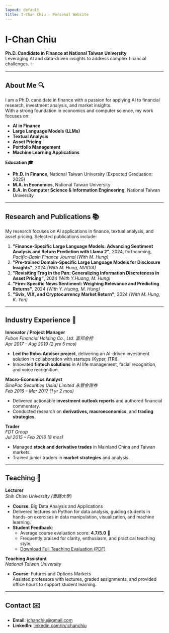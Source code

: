 ```yaml
---
layout: default
title: I-Chan Chiu - Personal Website
---
```


# I-Chan Chiu  
**Ph.D. Candidate in Finance at National Taiwan University**  
Leveraging AI and data-driven insights to address complex financial challenges. ✨

---

## About Me 🔍
I am a Ph.D. candidate in finance with a passion for applying AI to financial research, investment analysis, and market insights.  
With a strong foundation in economics and computer science, my work focuses on:
- **AI in Finance**
- **Large Language Models (LLMs)**
- **Textual Analysis**
- **Asset Pricing**
- **Portfolio Management**
- **Machine Learning Applications**

**Education 🎓**  
- **Ph.D. in Finance**, National Taiwan University (Expected Graduation: 2025)  
- **M.A. in Economics**, National Taiwan University  
- **B.A. in Computer Science & Information Engineering**, National Taiwan University  

---

## Research and Publications 📚  
My research focuses on AI applications in finance, textual analysis, and asset pricing. Selected publications include:
1. **"Finance-Specific Large Language Models: Advancing Sentiment Analysis and Return Prediction with Llama 2"**, 2024, forthcoming, *Pacific-Basin Finance Journal* *(With M. Hung)*
3. **"Pre-trained Domain-Specific Large Language Models for Disclosure Insights"**, 2024 *(With M. Hung, NVIDIA)*  
4. **"Revisiting Frog in the Pan: Generalizing Information Discreteness in Asset Pricing"**, 2024  *(With Y.Huang, M. Hung)*  
5. **"Firm-Specific News Sentiment: Weighing Relevance and Predicting Returns"**, 2024 *(With Y. Huang, M. Hung)*  
6. **"Svix, VIX, and Cryptocurrency Market Return"**, 2024 *(With M. Hung, K. Yen)*  

---

## Industry Experience 💼  

**Innovator / Project Manager**  
*Fubon Financial Holding Co., Ltd. 富邦金控*  
*Apr 2017 – Aug 2019 (2 yrs 5 mos)*  
- **Led the Robo-Advisor project**, delivering an AI-driven investment solution in collaboration with startups (Kyper, ITRI).  
- Innovated **fintech solutions** in AI life management, facial recognition, and voice recognition.

**Macro-Economics Analyst**  
*SinoPac Securities (Asia) Limited 永豐金證券*  
*Feb 2016 – Mar 2017 (1 yr 2 mos)*  
- Delivered actionable **investment outlook reports** and authored financial commentary.  
- Conducted research on **derivatives, macroeconomics**, and **trading strategies**.
 
**Trader**  
*FDT Group*  
*Jul 2015 – Feb 2016 (8 mos)*  
- Managed **stock and derivative trades** in Mainland China and Taiwan markets.  
- Trained junior traders in **market strategies** and analysis.   
---

## Teaching 🏫  

**Lecturer**  
*Shih Chien University (實踐大學)*  
- **Course**: Big Data Analysis and Applications  
- Delivered lectures on Python for data analysis, guiding students in hands-on exercises in data manipulation, visualization, and machine learning.  
- **Student Feedback**:  
  - Average course evaluation score: **4.7/5.0** 🌟  
  - Frequently praised for clarity, enthusiasm, and practical teaching style.  
  - [Download Full Teaching Evaluation (PDF)](ShihChienEval.pdf)  

**Teaching Assistant**  
*National Taiwan University*  
- **Course**: Futures and Options Markets  
  Assisted professors with lectures, graded assignments, and provided office hours to support student learning.  

---

## Contact ✉️  
- **Email**: ichanchiu@gmail.com  
- **LinkedIn**: [linkedin.com/in/ichanchiu](https://linkedin.com/in/ichanchiu)

